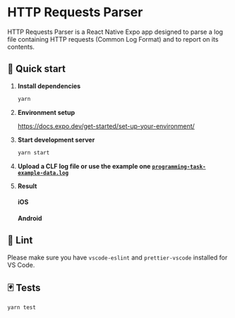 # HTTP Requests Parser

HTTP Requests Parser is a React Native Expo app designed to parse a log file containing HTTP requests (Common Log Format) and to report on its contents.

## 🚀 Quick start

1. **Install dependencies**

   ```sh
   yarn
   ```

1. **Environment setup**

   https://docs.expo.dev/get-started/set-up-your-environment/

1. **Start development server**

   ```sh
   yarn start
   ```

1. **Upload a CLF log file or use the example one [`programming-task-example-data.log`](https://github.com/nickopops/http-requests-parser/blob/master/assets/programming-task-example-data.log)**

1. **Result**

   #### iOS

   #### Android

## 💅 Lint

Please make sure you have `vscode-eslint` and `prettier-vscode` installed for VS Code.

## 🃏 Tests

```sh
yarn test
```
